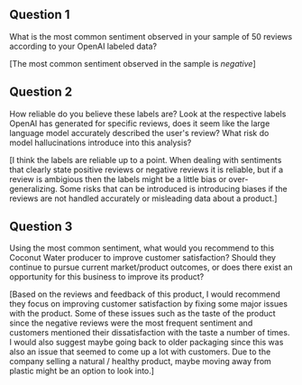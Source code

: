 ## Question 1

What is the most common sentiment observed in your sample of 50 reviews according to your OpenAI labeled data?

[The most common sentiment observed in the sample is *negative*]

## Question 2

How reliable do you believe these labels are? Look at the respective labels OpenAI has generated for specific reviews, does it seem like the large language model accurately described the user's review? What risk do model hallucinations introduce into this analysis?

[I think the labels are reliable up to a point. When dealing with sentiments that clearly state positive reviews or negative reviews it is reliable, but if a review is ambigious then the labels might be a little bias or over-generalizing. Some risks that can be introduced is introducing biases if the reviews are not handled accurately or misleading data about a product.]

## Question 3

Using the most common sentiment, what would you recommend to this Coconut Water producer to improve customer satisfaction? Should they continue to pursue current market/product outcomes, or does there exist an opportunity for this business to improve its product?

[Based on the reviews and feedback of this product, I would recommend they focus on improving customer satisfaction by fixing some major issues with the product. Some of these issues such as the taste of the product since the negative reviews were the most frequent sentiment and customers mentioned their dissatisfaction with the taste a number of times. I would also suggest maybe going back to older packaging since this was also an issue that seemed to come up a lot with customers. Due to the company selling a natural / healthy product, maybe moving away from plastic might be an option to look into.]
